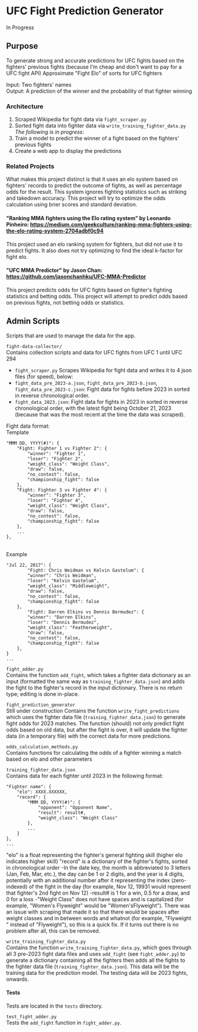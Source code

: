 # UFC Fight Prediction Generator
In Progress

## Purpose
To generate strong and accurate predictions for UFC fights based on the fighters' previous fights (because I'm cheap and don't want to pay for a UFC fight API)
Approximate "Fight Elo" of sorts for UFC fighters

Input: Two fighters' names <br>
Output: A prediction of the winner and the probability of that fighter winning

### Architecture

1. Scraped Wikipedia for fight data via ```fight_scraper.py```
2. Sorted fight data into fighter data via ```write_training_fighter_data.py```<br>
<i>The following is in progress:</i>
3. Train a model to predict the winner of a fight based on the fighters' previous fights
4. Create a web app to display the predictions

### Related Projects
What makes this project distinct is that it uses an elo system based on fighters' records to predict the outcome of fights, as well as percentage odds for the result. This system ignores fighting statistics such as striking and takedown accuracy. This project will try to optimize the odds calculation using brier scores and standard deviation.

#### "Ranking MMA fighters using the Elo rating system" by Leonardo Pinheiro: https://medium.com/geekculture/ranking-mma-fighters-using-the-elo-rating-system-2704adbf0c94
This project used an elo ranking system for fighters, but did not use it to predict fights. It also does not try optimizing to find the ideal k-factor for fight elo.

#### "UFC MMA Predictor" by Jason Chan: https://github.com/jasonchanhku/UFC-MMA-Predictor
This project predicts odds for UFC fights based on fighter's fighting statistics and betting odds. This project will attempt to predict odds based on previous fights, not betting odds or statistics.

## Admin Scripts
Scripts that are used to manage the data for the app.

`fight-data-collector/` <br>
Contains collection scripts and data for UFC fights from UFC 1 until UFC 294
- `fight_scraper.py` Scrapes Wikipedia for fight data and writes it to 4 json files (for speed), below:
- `fight_data_pre_2023-a.json`, `fight_data_pre_2023-b.json`, `fight_data_pre_2023-c.json`: Fight data for fights before 2023 in sorted in reverse chronological order.
- `fight_data_2023.json`: Fight data for fights in 2023 in sorted in reverse chronological order, with the latest fight being October 21, 2023 (because that was the most recent at the time the data was scraped).

Fight data format: <br>
    Template
    
    "MMM DD, YYYY(#)": {
        "Fight: Fighter 1 vs Fighter 2": {
            "winner": "Fighter 1",
            "loser": "Fighter 2",
            "weight_class": "Weight Class",
            "draw": false,
            "no_contest": false,
            "championship_fight": false
        },
        "Fight: Fighter 3 vs Fighter 4": {
            "winner": "Fighter 3",
            "loser": "Fighter 4",
            "weight_class": "Weight Class",
            "draw": false,
            "no_contest": false,
            "championship_fight": false
        },
        ...
    },
<br>Example

    "Jul 22, 2017": {
            "Fight: Chris Weidman vs Kelvin Gastelum": {
            "winner": "Chris Weidman",
            "loser": "Kelvin Gastelum",
            "weight_class": "Middleweight",
            "draw": false,
            "no_contest": false,
            "championship_fight": false
        },
            "Fight: Darren Elkins vs Dennis Bermudez": {
            "winner": "Darren Elkins",
            "loser": "Dennis Bermudez",
            "weight_class": "Featherweight",
            "draw": false,
            "no_contest": false,
            "championship_fight": false
        },
    }
    ...

`fight_adder.py`<br>
Contains the function `add_fight`, which takes a fighter data dictionary as an input (formatted the same way as `training_fighter_data.json`) and adds the fight to the fighter's record in the input dictionary. There is no return type; editing is done in-place.

`fight_prediction_generator`<br>
Still under construction
Contains the function `write_fight_predictions` which uses the fighter data file (`training_fighter_data.json`) to generate fight odds for 2023 matches. The function (should) not only predict fight odds based on old data, but after the fight is over, it will update the fighter data (in a temporary file) with the correct data for more predictions.

`odds_calculation_methods.py`<br>
Contains functions for calculating the odds of a fighter winning a match based on elo and other parameters

`training_fighter_data.json`<br>
Contains data for each fighter until 2023 in the following format:<br>

    "Fighter name": {
        "elo": XXXX.XXXXXX,
        "record": {
            "MMM DD, YYYY(#)": {
                "opponent": "Opponent Name",
                "result": result#,
                "weight_class": "Weight Class"
            },
            ...
        }
    },
    ...

"elo" is a float representing the fighter's general fighting skill (higher elo indicates higher skill)
"record" is a dictionary of the fighter's fights, sorted in chronological order
-In the date key, the month is abbreviated to 3 letters (Jan, Feb, Mar, etc.), the day can be 1 or 2 digits, and the year is 4 digits, potentially with an additional number after it representing the index (zero-indexed) of the fight in the day (for example, Nov 12, 19931 would represent that fighter's 2nd fight on Nov 12)
-result# is 1 for a win, 0.5 for a draw, and 0 for a loss
-"Weight Class" does not have spaces and is capitalized (for example, "Women's Flyweight" would be "Women'sFlyweight"). There was an issue with scraping that made it so that there would be spaces after weight classes and in between words and whatnot (for example, "Flyweight " instead of "Flyweight"), so this is a quick fix. If it turns out there is no problem after all, this can be removed.

`write_training_fighter_data.py`<br>
Contains the function `write_training_fighter_data.py`, which goes through all 3 pre-2023 fight data files and uses `add_fight` (see `fight_adder.py`) to generate a dictionary containing all the fighters then adds all the fights to the fighter data file (`training_fighter_data.json`).
This data will be the training data for the prediction model. The testing data will be 2023 fights, onwards.

#### Tests
Tests are located in the `tests` directory.

`test_fight_adder.py`<br>
Tests the `add_fight` function in `fight_adder.py`.